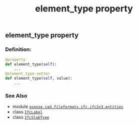 ﻿---
title: element_type property
second_title: Aspose.CAD for Python via .NET API References
description: 
type: docs
weight: 60
url: /python-net/aspose.cad.fileformats.ifc.ifc2x3.entities/ifcslabtype/element_type/
is_root: false
---

## element_type property

### Definition:
```python
@property
def element_type(self):
    ...
@element_type.setter
def element_type(self, value):
    ...
```

### See Also
* module [`aspose.cad.fileformats.ifc.ifc2x3.entities`](../../)
* class [`IfcLabel`](/cad/python-net/aspose.cad.fileformats.ifc.ifc2x3.types/ifclabel)
* class [`IfcSlabType`](/cad/python-net/aspose.cad.fileformats.ifc.ifc2x3.entities/ifcslabtype)
